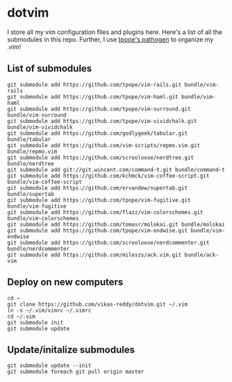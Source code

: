 # dotvim
I store all my vim configuration files and plugins here. Here's a list of all the submodules in this repo. Further, I use [tpope's pathogen](https://github.com/tpope/vim-pathogen) to organize my .vim!

## List of submodules
    git submodule add https://github.com/tpope/vim-rails.git bundle/vim-rails
    git submodule add https://github.com/tpope/vim-haml.git bundle/vim-haml
    git submodule add https://github.com/tpope/vim-surround.git bundle/vim-surround
    git submodule add https://github.com/tpope/vim-vividchalk.git bundle/vim-vividchalk
    git submodule add https://github.com/godlygeek/tabular.git bundle/tabular
    git submodule add https://github.com/vim-scripts/repmo.vim.git bundle/repmo.vim
    git submodule add https://github.com/scrooloose/nerdtree.git bundle/nerdtree
    git submodule add git://git.wincent.com/command-t.git bundle/command-t
    git submodule add https://github.com/kchmck/vim-coffee-script.git bundle/vim-coffee-script
    git submodule add https://github.com/ervandew/supertab.git bundle/supertab
    git submodule add https://github.com/tpope/vim-fugitive.git bundle/vim-fugitive
    git submodule add https://github.com/flazz/vim-colorschemes.git bundle/vim-colorschemes
    git submodule add https://github.com/tomasr/molokai.git bundle/molokai
    git submodule add https://github.com/tpope/vim-endwise.git bundle/vim-endwise
    git submodule add https://github.com/scrooloose/nerdcommenter.git bundle/nerdcommenter
    git submodule add https://github.com/mileszs/ack.vim.git bundle/ack-vim

## Deploy on new computers  
    cd ~
    git clone https://github.com/vikas-reddy/dotvim.git ~/.vim
    ln -s ~/.vim/vimrc ~/.vimrc
    cd ~/.vim
    git submodule init
    git submodule update

## Update/initalize submodules
    git submodule update --init
    git submodule foreach git pull origin master
